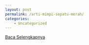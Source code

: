 ```yaml
---
layout: post
permalink: /arti-mimpi-sepatu-merah/
categories:
    - Uncategorized
---
```


[Baca Selengkapnya](/09)